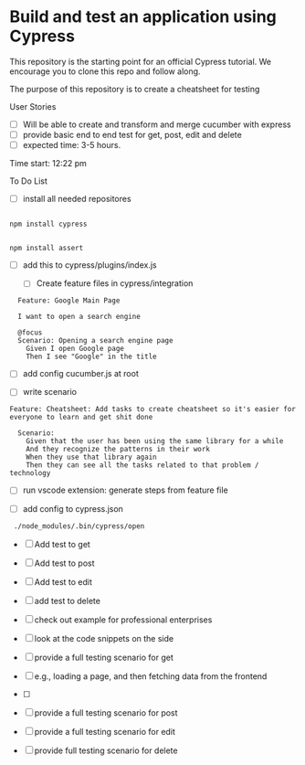# Build and test an application using Cypress

This repository is the starting point for an official Cypress tutorial. We encourage you to clone this repo and follow along.

The purpose of this repository is to create a cheatsheet for testing

User Stories
* [ ] Will be able to create and transform and merge cucumber with express
* [ ] provide basic end to end test for get, post, edit and delete 
* [ ] expected time: 3-5 hours. 

Time start: 12:22 pm 

To Do List 
* [ ] install all needed repositores 
```npm install @cucumber/cucumber

```
```npm install cypress```

```npm install --save-dev cypress-cucumber-preprocessor

```
```npm install assert```

* [ ] add this to cypress/plugins/index.js

  + [ ] Create feature files in cypress/integration
  

```
  Feature: Google Main Page

  I want to open a search engine
  
  @focus
  Scenario: Opening a search engine page
    Given I open Google page
    Then I see "Google" in the title
  ```

* [ ] add config 
cucumber.js at root

* [ ] write scenario

```
Feature: Cheatsheet: Add tasks to create cheatsheet so it's easier for everyone to learn and get shit done

  Scenario:
    Given that the user has been using the same library for a while
    And they recognize the patterns in their work
    When they use that library again
    Then they can see all the tasks related to that problem / technology
```

* [ ] run vscode extension: generate steps from feature file 

* [ ] add config to cypress.json

```
 ./node_modules/.bin/cypress/open
```

* [ ] Add test to get 
* [ ] Add test to post 
* [ ] Add test to edit
* [ ] add test to delete 

* [ ] check out example for professional enterprises 

* [ ] look at the code snippets on the side

* [ ] provide a full testing scenario for get
* [ ] e.g., loading a page, and then fetching data from the frontend 
* [ ]

* [ ] provide a full testing scenario for post
* [ ] provide a full testing scenario for edit
* [ ] provide full testing scenario for delete
